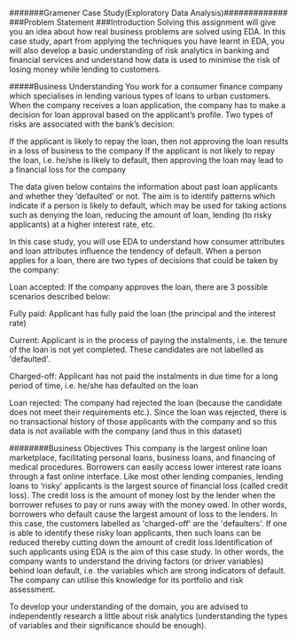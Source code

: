#######Gramener Case Study(Exploratory Data Analysis)#############
###Problem Statement
###Introduction
Solving this assignment will give you an idea about how real business problems are solved using EDA. 
In this case study, apart from applying the techniques you have learnt in EDA, you will also develop a basic understanding of 
risk analytics in banking and financial services and understand how data is used to minimise the risk of losing money while 
lending to customers.

  

#####Business Understanding
You work for a consumer finance company which specialises in lending various types of loans to urban customers. 
When the company receives a loan application, the company has to make a decision for loan approval based on the applicant’s profile. 
Two types of risks are associated with the bank’s decision:

If the applicant is likely to repay the loan, then not approving the loan results in a loss of business to the company
If the applicant is not likely to repay the loan, i.e. he/she is likely to default, then approving the loan may lead to a financial loss
for the company

The data given below contains the information about past loan applicants and whether they ‘defaulted’ or not. The aim is to identify 
patterns which indicate if a person is likely to default, which may be used for taking actions such as denying the loan, reducing the 
amount of loan, lending (to risky applicants) at a higher interest rate, etc.


In this case study, you will use EDA to understand how consumer attributes and loan attributes influence the tendency of default.
When a person applies for a loan, there are two types of decisions that could be taken by the company:

Loan accepted: If the company approves the loan, there are 3 possible scenarios described below:

Fully paid: Applicant has fully paid the loan (the principal and the interest rate)

Current: Applicant is in the process of paying the instalments, i.e. the tenure of the loan is not yet completed. These candidates are not labelled as 'defaulted'.

Charged-off: Applicant has not paid the instalments in due time for a long period of time, i.e. he/she has defaulted on the loan 

Loan rejected: The company had rejected the loan (because the candidate does not meet their requirements etc.). 
               Since the loan was rejected, there is no transactional history of those applicants with the company and so 
               this data is not available with the company (and thus in this dataset)
 



########Business Objectives
This company is the largest online loan marketplace, facilitating personal loans, business loans, and financing of medical procedures. 
Borrowers can easily access lower interest rate loans through a fast online interface. 
Like most other lending companies, lending loans to ‘risky’ applicants is the largest source of financial loss (called credit loss). 
The credit loss is the amount of money lost by the lender when the borrower refuses to pay or runs away with the money owed. 
In other words, borrowers who default cause the largest amount of loss to the lenders. In this case, the customers labelled 
as 'charged-off' are the 'defaulters'. If one is able to identify these risky loan applicants, then such loans can be reduced thereby 
cutting down the amount of credit loss.Identification of such applicants using EDA is the aim of this case study.
In other words, the company wants to understand the driving factors (or driver variables) behind loan default, i.e. 
the variables which are strong indicators of default.  The company can utilise this knowledge for its portfolio and risk assessment. 

To develop your understanding of the domain, you are advised to independently research a little about risk analytics 
(understanding the types of variables and their significance should be enough).
